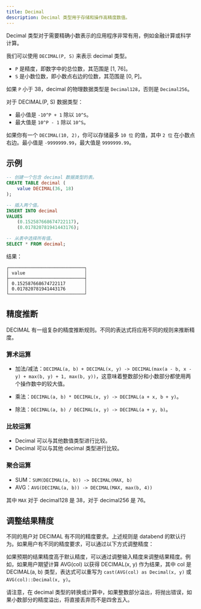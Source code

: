 ```yaml
---
title: Decimal
description: Decimal 类型用于存储和操作高精度数值。
---
```


Decimal 类型对于需要精确小数表示的应用程序非常有用，例如金融计算或科学计算。

我们可以使用 `DECIMAL(P, S)` 来表示 decimal 类型。

- `P` 是精度，即数字中的总位数，其范围是 [1, 76]。
- `S` 是小数位数，即小数点右边的位数，其范围是 [0, P]。

如果 `P` 小于 38，decimal 的物理数据类型是 `Decimal128`，否则是 `Decimal256`。

对于 DECIMAL(P, S) 数据类型：
* 最小值是 `-10^P + 1` 除以 `10^S`。
* 最大值是 `10^P - 1` 除以 `10^S`。

如果你有一个 `DECIMAL(10, 2)`，你可以存储最多 `10 位` 的值，其中 `2 位` 在小数点右边。最小值是 `-9999999.99`，最大值是 `9999999.99`。

## 示例

```sql
-- 创建一个包含 decimal 数据类型的表。
CREATE TABLE decimal (
    value DECIMAL(36, 18)
);

-- 插入两个值。
INSERT INTO decimal 
VALUES
    (0.152587668674722117), 
    (0.017820781941443176);

-- 从表中选择所有值。
SELECT * FROM decimal;
```

结果：
```
┌────────────────────────────┐
│ value                      │
├────────────────────────────┤
│ 0.152587668674722117       │
│ 0.017820781941443176       │
└────────────────────────────┘
```

## 精度推断

DECIMAL 有一组复杂的精度推断规则。不同的表达式将应用不同的规则来推断精度。

### 算术运算

- 加法/减法：`DECIMAL(a, b) + DECIMAL(x, y) -> DECIMAL(max(a - b, x - y) + max(b, y) + 1, max(b, y))`，这意味着整数部分和小数部分都使用两个操作数中的较大值。

- 乘法：`DECIMAL(a, b) * DECIMAL(x, y) -> DECIMAL(a + x, b + y)`。

- 除法：`DECIMAL(a, b) / DECIMAL(x, y) -> DECIMAL(a + y, b)`。

### 比较运算

- Decimal 可以与其他数值类型进行比较。
- Decimal 可以与其他 decimal 类型进行比较。

### 聚合运算

- SUM：`SUM(DECIMAL(a, b)) -> DECIMAL(MAX, b)`
- AVG：`AVG(DECIMAL(a, b)) -> DECIMAL(MAX, max(b, 4))`

其中 `MAX` 对于 decimal128 是 38，对于 decimal256 是 76。

## 调整结果精度

不同的用户对 DECIMAL 有不同的精度要求。上述规则是 databend 的默认行为。如果用户有不同的精度要求，可以通过以下方式调整精度：

如果预期的结果精度高于默认精度，可以通过调整输入精度来调整结果精度。例如，如果用户期望计算 AVG(col) 以获得 DECIMAL(x, y) 作为结果，其中 col 是 DECIMAL(a, b) 类型，表达式可以重写为 `cast(AVG(col) as Decimal(x, y)` 或 `AVG(col)::Decimal(x, y)`。

请注意，在 decimal 类型的转换或计算中，如果整数部分溢出，将抛出错误，如果小数部分的精度溢出，将直接丢弃而不是四舍五入。